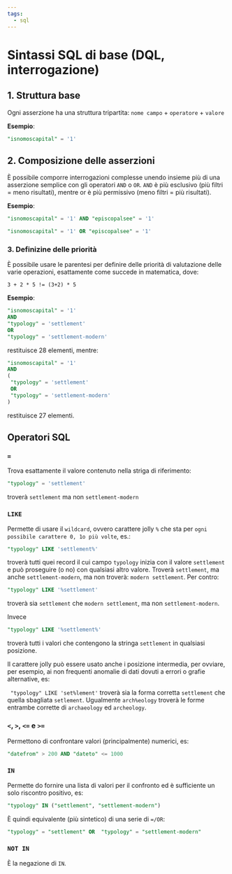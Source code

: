 ```yaml
---
tags:
  - sql
---
```

# Sintassi SQL di base (DQL, interrogazione)

## 1. Struttura base
Ogni asserzione ha una struttura tripartita:   `nome campo` + `operatore` + `valore`

**Esempio**:
```SQL
"isnomoscapital" = '1'
```


## 2. Composizione delle asserzioni
È possibile comporre interrogazioni complesse unendo insieme più di una asserzione semplice con gli operatori `AND` o `OR`. `AND` è più esclusivo (più filtri = meno risultati), mentre or è più permissivo (meno filtri = più risultati).

**Esempio**:
```sql
"isnomoscapital" = '1' AND "episcopalsee" = '1'
```

```sql
"isnomoscapital" = '1' OR "episcopalsee" = '1'
```

### 3. Definizine delle priorità
È possibile usare le parentesi per definire delle priorità di valutazione delle varie operazioni, esattamente come succede in matematica, dove:
```
3 + 2 * 5 != (3+2) * 5
```

**Esempio**:
```sql
"isnomoscapital" = '1' 
AND 
"typology" = 'settlement' 
OR 
"typology" = 'settlement-modern'
```

restituisce 28 elementi, mentre: 
```sql
"isnomoscapital" = '1' 
AND 
(
 "typology" = 'settlement' 
 OR 
 "typology" = 'settlement-modern'
)
```
restituisce 27 elementi.

## Operatori SQL
### `=`
Trova esattamente il valore contenuto nella striga di riferimento:
```sql
"typology" = 'settlement'
```
troverà `settlement` ma non `settlement-modern`

### `LIKE`
Permette di usare il `wildcard`, ovvero carattere jolly `%` che sta per `ogni possibile carattere 0, 1o più volte`, es.:
```sql
"typology" LIKE 'settlement%'
```
troverà tutti quei record il cui campo `typology` inizia con il valore `settlement` e può proseguire (o no) con qualsiasi altro valore. Troverà `settlement`, ma anche `settlement-modern`, ma non troverà: `modern settlement`.
Per contro:
```sql
"typology" LIKE '%settlement'
```
troverà sia `settlement` che `modern settlement`, ma non `settlement-modern`.

Invece
```sql
"typology" LIKE '%settlement%'
```
troverà tutti i valori che contengono la stringa `settlement` in qualsiasi posizione.

Il carattere jolly può essere usato anche i posizione intermedia, per ovviare, per esempio, ai non frequenti anomalie di dati dovuti a errori o grafie alternative, es:

` "typology" LIKE 'set%lement'` troverà sia la forma corretta `settlement` che quella sbagliata `setlement`. Ugualmente `arch%eology` troverà le forme entrambe corrette di `archaeology` ed `archeology`.
### `<`,  `>`, `<=` e `>=`
Permettono di confrontare valori (principalmente) numerici, es:
```sql
"datefrom" > 200 AND "dateto" <= 1000
```

### `IN`
Permette do fornire una lista di valori per il confronto ed è sufficiente un solo riscontro positivo, es:
```sql
"typology" IN ("settlement", "settlement-modern")
```
È quindi equivalente (più sintetico) di una serie di `=/OR`:
```sql
"typology" = "settlement" OR  "typology" = "settlement-modern"
```

### `NOT IN`
È la negazione di `IN`.